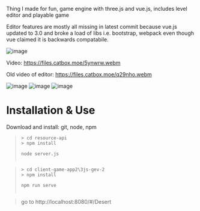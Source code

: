 Thing I made for fun, game engine with three.js and vue.js, includes level editor and playable game

Editor features are mostly all missing in latest commit because vue.js updated to 3.0 and broke a load of libs i.e. bootstrap, webpack even though vue claimed it is backwards compatabile.

![image](https://i.imgur.com/MJDE1jh.jpg)


Video: https://files.catbox.moe/5ynwrw.webm


Old video of editor: https://files.catbox.moe/q29nho.webm

![image](https://i.imgur.com/9msMG9f.png)
![image](https://i.imgur.com/qMJnxUE.png)
![image](https://i.imgur.com/jAi2P8H.jpg)
# Installation & Use

Download and install: git, node, npm

>```
>> cd resource-api
>> npm install
>```
>```
> node server.js
>```
>```

>```
>> cd client-game-app2\3js-gev-2
>> npm install
>```
>```
> npm run serve 
>```
>```

>go to http://localhost:8080/#/Desert

